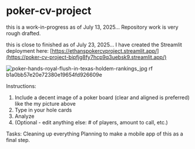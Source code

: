 # poker-cv-project

this is a work-in-progress as of July 13, 2025... 
Repository work is very rough drafted.

this is close to finished as of July 23, 2025... 
I have created the Streamlit deployment here: [https://ethanspokercvproject.streamlit.app/](https://poker-cv-project-bipfjg8fy7hcp9q3uebsk9.streamlit.app/)


![poker-hands-royal-flush-in-texas-holdem-rankings_jpg rf b1a0bb57e20e72380e19654fd926609e](https://github.com/user-attachments/assets/8d8cc5d1-f4d6-4a78-b1e4-d31bce38114b)


Instructions:
1. Include a decent image of a poker board (clear and aligned is preferred) like the my picture above
2. Type in your hole cards
3. Analyze
4. (Optional - edit anything else: # of players, amount to call, etc.)


Tasks:
Cleaning up everything
Planning to make a mobile app of this as a final step.

